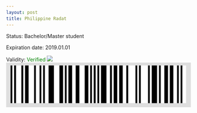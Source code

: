 ```yaml
---
layout: post
title: Philippine Radat
---
```


Status: Bachelor/Master student

Expiration date: 2019.01.01

Validity: <font color="green"> Verified</font> 
![](/members/img/Philippine_Radat.png)
![](/members/img/bar.png)
